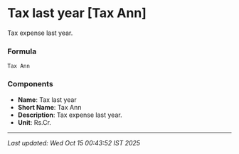 # Tax last year [Tax Ann]
Tax expense last year.

### Formula
```text
Tax Ann
```


### Components
- **Name**: Tax last year
- **Short Name**: Tax Ann
- **Description**: Tax expense last year.
- **Unit**: Rs.Cr.

---
*Last updated: Wed Oct 15 00:43:52 IST 2025*
